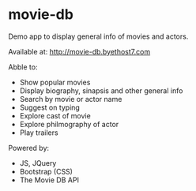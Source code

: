 # movie-db
Demo app to display general info of movies and actors.

Available at: http://movie-db.byethost7.com

Abble to: 
* Show popular movies
* Display biography, sinapsis and other general info
* Search by movie or actor name
* Suggest on typing 
* Explore cast of movie
* Explore philmography of actor
* Play trailers 

Powered by:
* JS, JQuery
* Bootstrap (CSS)
* The Movie DB API
